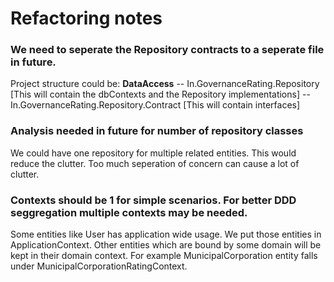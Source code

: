 ﻿# Refactoring notes

### We need to seperate the Repository contracts to a seperate file in future.  
Project structure could be:
**DataAccess**
 -- In.GovernanceRating.Repository
    [This will contain the dbContexts and the Repository implementations]
 -- In.GovernanceRating.Repository.Contract
    [This will contain interfaces]


### Analysis needed in future for number of repository classes
We could have one repository for multiple related entities. This would reduce the clutter. Too much seperation of concern can cause a lot of clutter.

### Contexts should be 1 for simple scenarios. For better DDD seggregation multiple contexts may be needed.
Some entities like User has application wide usage. We put those entities in ApplicationContext.
Other entities which are bound by some domain will be kept in their domain context. For example MunicipalCorporation entity falls under MunicipalCorporationRatingContext.


